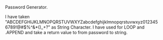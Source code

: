 Password Generator.

I have taken "ABCDEFGHIJKLMNOPQRSTUVWXYZabcdefghijklmnopqrstuvwxyz0123456789!@#$%^&*()_+?" as String Character. I have used for LOOP and .APPEND and take a return value to  from password to string.

